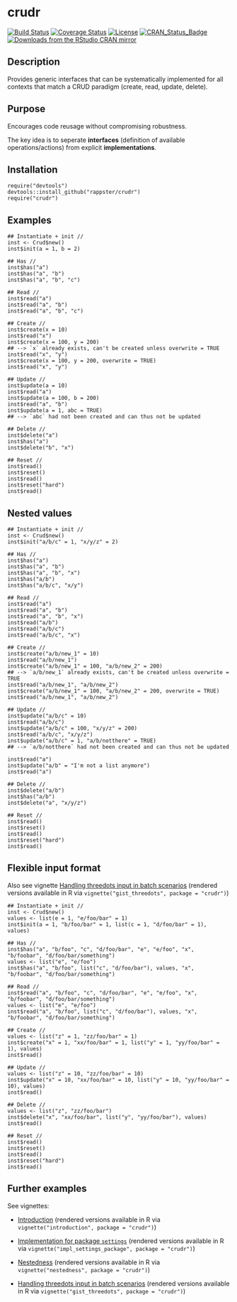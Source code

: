 crudr
======

[![Build Status](https://travis-ci.org/rappster/crudr.png)](https://travis-ci.org/rappster/crudr)
[![Coverage Status](https://img.shields.io/codecov/c/github/rappster/crudr/master.svg)](https://codecov.io/github/rappster/crudr?branch=${github_branch})
[![License](http://img.shields.io/badge/license-GPL%20%28%3E=%203%29-brightgreen.svg?style=flat)](http://www.gnu.org/licenses/gpl-3.0.html)
[![CRAN_Status_Badge](http://www.r-pkg.org/badges/version/crudr)](http://cran.r-project.org/package=crudr)
[![Downloads from the RStudio CRAN mirror](http://cranlogs.r-pkg.org/badges/crudr)](http://cran.rstudio.com/package=crudr)

## Description 

Provides generic interfaces that can be systematically
    implemented for all contexts that match a CRUD paradigm (create, read,
    update, delete).

## Purpose

Encourages code reusage without compromising robustness. 

The key idea is to seperate **interfaces** (definition of available operations/actions) from explicit **implementations**.

## Installation 

```
require("devtools")
devtools::install_github("rappster/crudr")
require("crudr")
```

## Examples

```
## Instantiate + init //
inst <- Crud$new()
inst$init(a = 1, b = 2)

## Has //
inst$has("a")
inst$has("a", "b")
inst$has("a", "b", "c")

## Read //
inst$read("a")
inst$read("a", "b")
inst$read("a", "b", "c")

## Create //
inst$create(x = 10)
inst$read("x")
inst$create(x = 100, y = 200)
## --> `x` already exists, can't be created unless overwrite = TRUE
inst$read("x", "y")
inst$create(x = 100, y = 200, overwrite = TRUE)
inst$read("x", "y")

## Update //
inst$update(a = 10)
inst$read("a")
inst$update(a = 100, b = 200)
inst$read("a", "b")
inst$update(a = 1, abc = TRUE)
## --> `abc` had not been created and can thus not be updated

## Delete //
inst$delete("a")
inst$has("a")
inst$delete("b", "x")

## Reset //
inst$read()
inst$reset()
inst$read()
inst$reset("hard")
inst$read()
```

## Nested values

```
## Instantiate + init //
inst <- Crud$new()
inst$init("a/b/c" = 1, "x/y/z" = 2)

## Has //
inst$has("a")
inst$has("a", "b")
inst$has("a", "b", "x")
inst$has("a/b")
inst$has("a/b/c", "x/y")

## Read //
inst$read("a")
inst$read("a", "b")
inst$read("a", "b", "x")
inst$read("a/b")
inst$read("a/b/c")
inst$read("a/b/c", "x")

## Create //
inst$create("a/b/new_1" = 10)
inst$read("a/b/new_1")
inst$create("a/b/new_1" = 100, "a/b/new_2" = 200)
## --> `a/b/new_1` already exists, can't be created unless overwrite = TRUE
inst$read("a/b/new_1", "a/b/new_2")
inst$create("a/b/new_1" = 100, "a/b/new_2" = 200, overwrite = TRUE)
inst$read("a/b/new_1", "a/b/new_2")

## Update //
inst$update("a/b/c" = 10)
inst$read("a/b/c")
inst$update("a/b/c" = 100, "x/y/z" = 200)
inst$read("a/b/c", "x/y/z")
inst$update("a/b/c" = 1, "a/b/notthere" = TRUE)
## --> `a/b/notthere` had not been created and can thus not be updated

inst$read("a")
inst$update("a/b" = "I'm not a list anymore")
inst$read("a")

## Delete //
inst$delete("a/b")
inst$has("a/b")
inst$delete("a", "x/y/z")

## Reset //
inst$read()
inst$reset()
inst$read()
inst$reset("hard")
inst$read()
```

## Flexible input format

Also see vignette [Handling threedots input in batch scenarios](https://github.com/rappster/crudr/tree/master/vignettes/gist_threedots.Rmd) (rendered versions available in R via `vignette("gist_threedots", package = "crudr")`)

```
## Instantiate + init //
inst <- Crud$new()
values <- list(e = 1, "e/foo/bar" = 1)
inst$init(a = 1, "b/foo/bar" = 1, list(c = 1, "d/foo/bar" = 1), values)

## Has //
inst$has("a", "b/foo", "c", "d/foo/bar", "e", "e/foo", "x", "b/foobar", "d/foo/bar/something")
values <- list("e", "e/foo")
inst$has("a", "b/foo", list("c", "d/foo/bar"), values, "x", "b/foobar", "d/foo/bar/something")

## Read //
inst$read("a", "b/foo", "c", "d/foo/bar", "e", "e/foo", "x", "b/foobar", "d/foo/bar/something")
values <- list("e", "e/foo")
inst$read("a", "b/foo", list("c", "d/foo/bar"), values, "x", "b/foobar", "d/foo/bar/something")

## Create //
values <- list("z" = 1, "zz/foo/bar" = 1)
inst$create("x" = 1, "xx/foo/bar" = 1, list("y" = 1, "yy/foo/bar" = 1), values)
inst$read()

## Update //
values <- list("z" = 10, "zz/foo/bar" = 10)
inst$update("x" = 10, "xx/foo/bar" = 10, list("y" = 10, "yy/foo/bar" = 10), values)
inst$read()

## Delete //
values <- list("z", "zz/foo/bar")
inst$delete("x", "xx/foo/bar", list("y", "yy/foo/bar"), values)
inst$read()

## Reset //
inst$read()
inst$reset()
inst$read()
inst$reset("hard")
inst$read()
```

## Further examples

See vignettes: 

- [Introduction](https://github.com/rappster/crudr/tree/master/vignettes/introduction.Rmd) (rendered versions available in R via `vignette("introduction", package = "crudr")`)
  
- [Implementation for package `settings`](https://github.com/rappster/crudr/tree/master/vignettes/impl_settings_package.Rmd) (rendered versions available in R via `vignette("impl_settings_package", package = "crudr")`)
    
- [Nestedness](https://github.com/rappster/crudr/tree/master/vignettes/nestedness.Rmd) (rendered versions available in R via `vignette("nestedness", package = "crudr")`)    

- [Handling threedots input in batch scenarios](https://github.com/rappster/crudr/tree/master/vignettes/gist_threedots.Rmd) (rendered versions available in R via `vignette("gist_threedots", package = "crudr")`)
